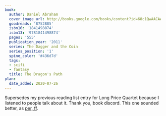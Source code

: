```yaml
---
book:
  author: Daniel Abraham
  cover_image_url: http://books.google.com/books/content?id=68c1QwAACAAJ&printsec=frontcover&img=1&zoom=1&source=gbs_api
  goodreads: '8752885'
  isbn10: '1841498874'
  isbn13: '9781841498874'
  pages: '555'
  publication_year: '2011'
  series: The Dagger and the Coin
  series_position: '1'
  spine_color: '#436d7d'
  tags:
  - scifi
  - fantasy
  title: The Dragon's Path
plan:
  date_added: 2020-07-26
---
```


Supersedes my previous reading list entry for Long Price Quartet because I listened to people talk about it. Thank you,
book discord. This one sounded better, as [per,
ff](https://www.eblong.com/zarf/bookscan/review/abraham_daniel_the_dragon_s_path.html).

